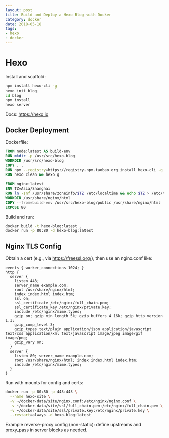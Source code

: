 ```yaml
---
layout: post
title: Build and Deploy a Hexo Blog with Docker
category: docker
date: 2018-05-18
tags:
- hexo
- docker
---
```


# Hexo

Install and scaffold:

```sh
npm install hexo-cli -g
hexo init blog
cd blog
npm install
hexo server
```

Docs: https://hexo.io

## Docker Deployment

Dockerfile:

```dockerfile
FROM node:latest AS build-env
RUN mkdir -p /usr/src/hexo-blog
WORKDIR /usr/src/hexo-blog
COPY . .
RUN npm --registry=https://registry.npm.taobao.org install hexo-cli -g && npm install
RUN hexo clean && hexo g

FROM nginx:latest
ENV TZ=Asia/Shanghai
RUN ln -snf /usr/share/zoneinfo/$TZ /etc/localtime && echo $TZ > /etc/timezone
WORKDIR /usr/share/nginx/html
COPY --from=build-env /usr/src/hexo-blog/public /usr/share/nginx/html
EXPOSE 80
```

Build and run:

```sh
docker build -t hexo-blog:latest .
docker run -p 80:80 -d hexo-blog:latest
```

## Nginx TLS Config

Obtain a cert (e.g., via https://freessl.org/), then use an nginx.conf like:

```nginx
events { worker_connections 1024; }
http {
  server {
    listen 443;
    server_name example.com;
    root /usr/share/nginx/html;
    index index.html index.htm;
    ssl on;
    ssl_certificate /etc/nginx/full_chain.pem;
    ssl_certificate_key /etc/nginx/private.key;
    include /etc/nginx/mime.types;
    gzip on; gzip_min_length 5k; gzip_buffers 4 16k; gzip_http_version 1.1;
    gzip_comp_level 3;
    gzip_types text/plain application/json application/javascript text/css application/xml text/javascript image/jpeg image/gif image/png;
    gzip_vary on;
  }
  server {
    listen 80; server_name example.com;
    root /usr/share/nginx/html; index index.html index.htm;
    include /etc/nginx/mime.types;
  }
}
```

Run with mounts for config and certs:

```sh
docker run -p 80:80 -p 443:443 \
  --name hexo-site \
  -v ~/docker-data/site/nginx.conf:/etc/nginx/nginx.conf \
  -v ~/docker-data/site/ssl/full_chain.pem:/etc/nginx/full_chain.pem \
  -v ~/docker-data/site/ssl/private.key:/etc/nginx/private.key \
  --restart=always -d hexo-blog:latest
```

Example reverse-proxy config (non-static): define upstreams and proxy_pass in server blocks as needed.


